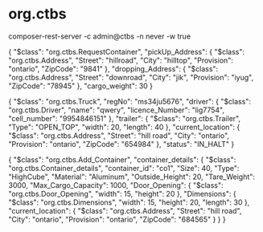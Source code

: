 # org.ctbs
composer-rest-server -c admin@ctbs -n never -w true

{
  "$class": "org.ctbs.RequestContainer",
  "pickUp_Address": {
    "$class": "org.ctbs.Address",
    "Street": "hillroad",
    "City": "hilltop",
    "Provision": "ontario",
    "ZipCode": "9841"
  },
  "dropping_Address": {
    "$class": "org.ctbs.Address",
    "Street": "downroad",
    "City": "jik",
    "Provision": "iyug",
    "ZipCode": "78945"
  },
  "cargo_weight": 30
}

{
  "$class": "org.ctbs.Truck",
  "regNo": "ms34ju5676",
  "driver": {
    "$class": "org.ctbs.Driver",
    "name": "qwery",
    "licence_Number": "lig7754",
    "cell_number": "9954846151"
  },
  "trailer": {
    "$class": "org.ctbs.Trailer",
    "Type": "OPEN_TOP",
    "width": 20,
    "length": 40
  },
  "current_location": {
    "$class": "org.ctbs.Address",
    "Street": "hill road",
    "City": "ontario",
    "Provision": "ontario",
    "ZipCode": "654984"
  },
  "status": "IN_HALT"
}


{
  "$class": "org.ctbs.Add_Container",
  "container_details": {
    "$class": "org.ctbs.Container_details",
    "container_id": "co1",
    "Size": 40,
    "Type": "HighCube",
    "Material": "Aluminum",
    "Outside_Height": 20,
    "Tare_Weight": 3000,
    "Max_Cargo_Capacity": 1000,
    "Door_Opening": {
      "$class": "org.ctbs.Door_Opening",
      "width": 15,
      "height": 20
    },
    "Dimensions": {
      "$class": "org.ctbs.Dimensions",
      "width": 15,
      "height": 20,
      "length": 30
    },
    "current_location": {
      "$class": "org.ctbs.Address",
      "Street": "hill road",
      "City": "ontario",
      "Provision": "ontario",
      "ZipCode": "684565"
    }
  }
}